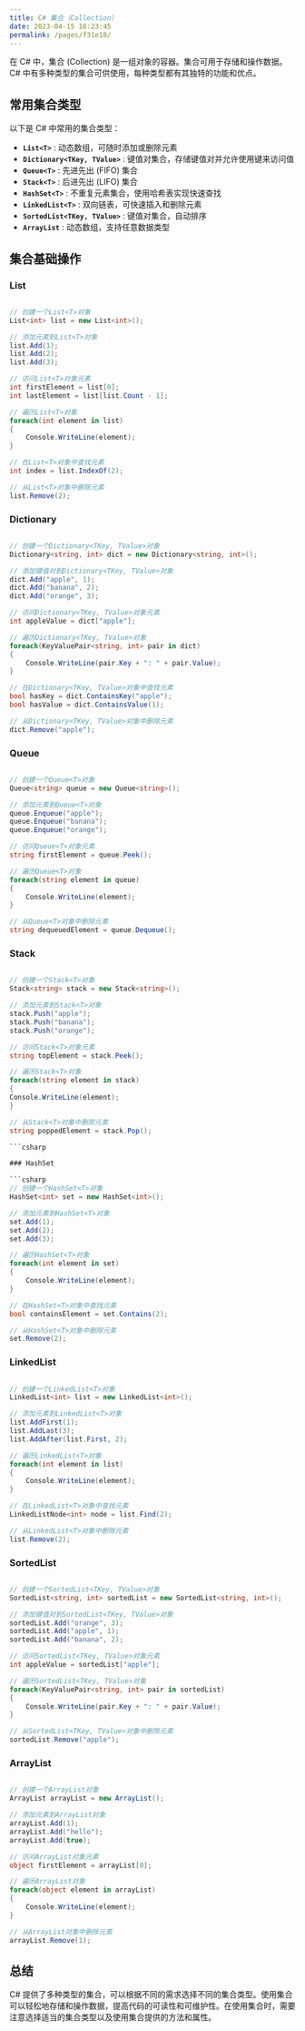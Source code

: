 ```yaml
---
title: C# 集合（Collection）
date: 2023-04-15 16:23:45
permalink: /pages/f31e18/
---
```


在 C# 中，集合 (Collection) 是一组对象的容器。集合可用于存储和操作数据。C# 中有多种类型的集合可供使用，每种类型都有其独特的功能和优点。
## 常用集合类型

以下是 C# 中常用的集合类型： 
- **`List<T>`**  : 动态数组，可随时添加或删除元素 
- **`Dictionary<TKey, TValue>`**  : 键值对集合，存储键值对并允许使用键来访问值 
- **`Queue<T>`**  : 先进先出 (FIFO) 集合 
- **`Stack<T>`**  : 后进先出 (LIFO) 集合 
- **`HashSet<T>`**  : 不重复元素集合，使用哈希表实现快速查找 
- **`LinkedList<T>`**  : 双向链表，可快速插入和删除元素 
- **`SortedList<TKey, TValue>`**  : 键值对集合，自动排序 
- **`ArrayList`**  : 动态数组，支持任意数据类型

## 集合基础操作
### List

```csharp

// 创建一个List<T>对象
List<int> list = new List<int>();

// 添加元素到List<T>对象
list.Add(1);
list.Add(2);
list.Add(3);

// 访问List<T>对象元素
int firstElement = list[0];
int lastElement = list[list.Count - 1];

// 遍历List<T>对象
foreach(int element in list)
{
    Console.WriteLine(element);
}

// 在List<T>对象中查找元素
int index = list.IndexOf(2);

// 从List<T>对象中删除元素
list.Remove(2);
```


### Dictionary

```csharp

// 创建一个Dictionary<TKey, TValue>对象
Dictionary<string, int> dict = new Dictionary<string, int>();

// 添加键值对到Dictionary<TKey, TValue>对象
dict.Add("apple", 1);
dict.Add("banana", 2);
dict.Add("orange", 3);

// 访问Dictionary<TKey, TValue>对象元素
int appleValue = dict["apple"];

// 遍历Dictionary<TKey, TValue>对象
foreach(KeyValuePair<string, int> pair in dict)
{
    Console.WriteLine(pair.Key + ": " + pair.Value);
}

// 在Dictionary<TKey, TValue>对象中查找元素
bool hasKey = dict.ContainsKey("apple");
bool hasValue = dict.ContainsValue(1);

// 从Dictionary<TKey, TValue>对象中删除元素
dict.Remove("apple");
```


### Queue

```csharp

// 创建一个Queue<T>对象
Queue<string> queue = new Queue<string>();

// 添加元素到Queue<T>对象
queue.Enqueue("apple");
queue.Enqueue("banana");
queue.Enqueue("orange");

// 访问Queue<T>对象元素
string firstElement = queue.Peek();

// 遍历Queue<T>对象
foreach(string element in queue)
{
    Console.WriteLine(element);
}

// 从Queue<T>对象中删除元素
string dequeuedElement = queue.Dequeue();
```


### Stack

```csharp

// 创建一个Stack<T>对象
Stack<string> stack = new Stack<string>();

// 添加元素到Stack<T>对象
stack.Push("apple");
stack.Push("banana");
stack.Push("orange");

// 访问Stack<T>对象元素
string topElement = stack.Peek();

// 遍历Stack<T>对象
foreach(string element in stack)
{
Console.WriteLine(element);
}

// 从Stack<T>对象中删除元素
string poppedElement = stack.Pop();

```csharp

### HashSet

```csharp
// 创建一个HashSet<T>对象
HashSet<int> set = new HashSet<int>();

// 添加元素到HashSet<T>对象
set.Add(1);
set.Add(2);
set.Add(3);

// 遍历HashSet<T>对象
foreach(int element in set)
{
    Console.WriteLine(element);
}

// 在HashSet<T>对象中查找元素
bool containsElement = set.Contains(2);

// 从HashSet<T>对象中删除元素
set.Remove(2);
```

### LinkedList

```csharp

// 创建一个LinkedList<T>对象
LinkedList<int> list = new LinkedList<int>();

// 添加元素到LinkedList<T>对象
list.AddFirst(1);
list.AddLast(3);
list.AddAfter(list.First, 2);

// 遍历LinkedList<T>对象
foreach(int element in list)
{
    Console.WriteLine(element);
}

// 在LinkedList<T>对象中查找元素
LinkedListNode<int> node = list.Find(2);

// 从LinkedList<T>对象中删除元素
list.Remove(2);
```


### SortedList

```csharp

// 创建一个SortedList<TKey, TValue>对象
SortedList<string, int> sortedList = new SortedList<string, int>();

// 添加键值对到SortedList<TKey, TValue>对象
sortedList.Add("orange", 3);
sortedList.Add("apple", 1);
sortedList.Add("banana", 2);

// 访问SortedList<TKey, TValue>对象元素
int appleValue = sortedList["apple"];

// 遍历SortedList<TKey, TValue>对象
foreach(KeyValuePair<string, int> pair in sortedList)
{
    Console.WriteLine(pair.Key + ": " + pair.Value);
}

// 从SortedList<TKey, TValue>对象中删除元素
sortedList.Remove("apple");
```


### ArrayList

```csharp

// 创建一个ArrayList对象
ArrayList arrayList = new ArrayList();

// 添加元素到ArrayList对象
arrayList.Add(1);
arrayList.Add("hello");
arrayList.Add(true);

// 访问ArrayList对象元素
object firstElement = arrayList[0];

// 遍历ArrayList对象
foreach(object element in arrayList)
{
    Console.WriteLine(element);
}

// 从ArrayList对象中删除元素
arrayList.Remove(1);
```


## 总结

C# 提供了多种类型的集合，可以根据不同的需求选择不同的集合类型。使用集合可以轻松地存储和操作数据，提高代码的可读性和可维护性。在使用集合时，需要注意选择适当的集合类型以及使用集合提供的方法和属性。
